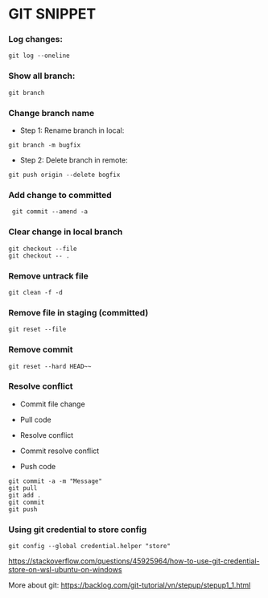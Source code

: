 # GIT SNIPPET

### Log changes:
```
git log --oneline
```

### Show all branch:
```
git branch
```

### Change branch name

   + Step 1: Rename branch in local:
```
git branch -m bugfix
```
   + Step 2: Delete branch in remote:
    
```
git push origin --delete bogfix
```

### Add change to committed
```
 git commit --amend -a
```

### Clear change in local branch
```
git checkout --file
git checkout -- .
```

### Remove untrack file
```
git clean -f -d
```

### Remove file in staging (committed)
```
git reset --file
```

### Remove commit
```
git reset --hard HEAD~~
```

### Resolve conflict
- Commit file change

- Pull code

- Resolve conflict

- Commit resolve conflict

- Push code
```
git commit -a -m "Message"
git pull
git add .
git commit 
git push
```

### Using git credential to store config
```
git config --global credential.helper "store"
```
https://stackoverflow.com/questions/45925964/how-to-use-git-credential-store-on-wsl-ubuntu-on-windows

More about git: https://backlog.com/git-tutorial/vn/stepup/stepup1_1.html
